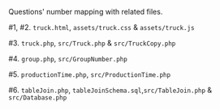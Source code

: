 Questions' number mapping with related files.

\#1, \#2. `truck.html`, `assets/truck.css` & `assets/truck.js`

\#3. `truck.php`, `src/Truck.php` & `src/TruckCopy.php`

\#4. `group.php`, `src/GroupNumber.php`

\#5. `productionTime.php`, `src/ProductionTime.php`

\#6. `tableJoin.php`, `tableJoinSchema.sql`,`src/TableJoin.php` & `src/Database.php`